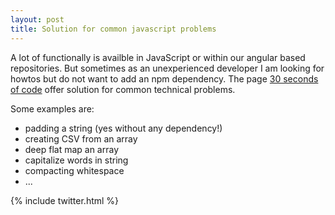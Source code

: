 ```yaml
---
layout: post
title: Solution for common javascript problems 
---
```


A lot of functionally is availble in JavaScript or within our angular based repositories. But sometimes as an unexperienced developer I am looking for howtos but do not want to add an npm dependency. The 
page [30 seconds of code](https://30secondsofcode.org/) offer solution for common technical problems.

Some examples are:
* padding a string (yes without any dependency!)
* creating CSV from an array
* deep flat map an array 
* capitalize words in string
* compacting whitespace
* ...

{% include twitter.html %}
